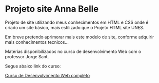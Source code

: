 # Projeto site Anna Belle

Projeto de site utilizando meus conhecimentos em HTML e CSS onde é criado um site básico, mais estilizado que o Projeto HTML site UNES.

Em breve pretendo aprimorar mais este modelo de site, conforme adquirir mais conhecimentos tecnicos...

Materias disponibilizados no curso de desenvolvimento Web com o professor Jorge Sant.

Segue abaixo link do curso:

[Curso de Desenvolvimento Web completo](https://www.udemy.com/share/101WqG3@0n0rp9bHaYfMWY5COeRnpyNrt_4G4IBRWsCMS_CHscHeW3OHmaa7WFTN0bfKXam-Ug==/)